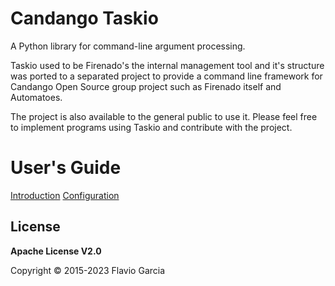 # Candango Taskio

A Python library for command-line argument processing.

Taskio used to be Firenado's the internal management tool and it's structure
was ported to a separated project to provide a command line framework for
Candango Open Source group project such as Firenado itself and Automatoes.

The project is also available to the general public to use it. Please feel free
to implement programs using Taskio and contribute with the project.

# User's Guide

[Introduction](guide/intro.md)
[Configuration](guide/config.md)

## License

**Apache License V2.0**

Copyright © 2015-2023 Flavio Garcia
